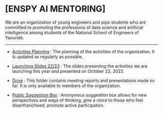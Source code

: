 # [ENSPY AI MENTORING]

We are an organization of young engineers and pipo students who are committed to promoting the professions of data science and artificial intelligence among students of the National School of Engineers of Yaoundé.

-----


* [Activities Planning](https://docs.google.com/spreadsheets/d/1nOUiLbD_ORuCdC2gXL68n5q23UR9-VPjMqjYB6QLn4E/edit?usp=sharing) : The planning of the activities of the organization. It is updated as regularly as possible.



* [Launching Slides 22/23](https://docs.google.com/presentation/d/10NXzgS7sNH3j0OdGSwyQwu9H4j0mKYxZGDl3gWDOY8U/edit?usp=sharing) : The slides presenting the activities we are launching this year and presented on October 22, 2022.

* [Drive](https://drive.google.com/drive/folders/1Ql9afRElUF-LVzpvrfNuNDqYP_PWnnlj?usp=sharing) : This folder contains meeting reports and presentations made so far. It is only available to members of the organization.


* [Public Suggestion Box](https://forms.gle/Gu4EgWbp8RtXCPgf8) :  Anonymous suggestion box allows for new perspectives and ways of thinking, give a voice to those who feel disenfranchised, promote active participation.

